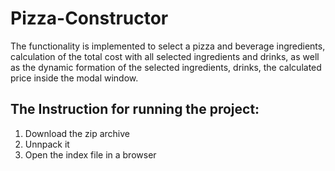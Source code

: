 # Pizza-Constructor
The functionality is implemented to select a pizza and beverage ingredients, calculation of the total cost with all selected ingredients and drinks, as well as the dynamic formation of the selected ingredients, drinks, the calculated price inside the modal window.

## The Instruction for running the project:
1) Download the zip archive
2) Unnpack it
3) Open the index file in a browser
